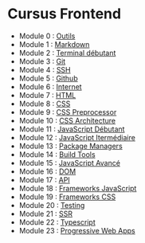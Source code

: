 # Cursus Frontend

* Module 0 : [Outils](../introduction/outils)
* Module 1 : [Markdown](../introduction/markdown)
* Module 2 : [Terminal débutant](../introduction/terminal)
* Module 3 : [Git](../introduction/git)
* Module 4 : [SSH](../introduction/ssh)
* Module 5 : [Github](../introduction/github)
* Module 6 : [Internet](../introduction/internet)
* Module 7 : [HTML](html)
* Module 8 : [CSS](css)
* Module 9 : [CSS Preprocessor](css/preprocessor)
* Module 10 : [CSS Architecture](css/architecture)
* Module 11 : [JavaScript Débutant](../general/langages/javascript/debutant)
* Module 12 : [JavaScript Itermédiaire](../general/langages/javascript/intermediaire)
* Module 13 : [Package Managers](package-managers)
* Module 14 : [Build Tools](build-tools)
* Module 15 : [JavaScript Avancé](../general/langages/javascript/avance)
* Module 16 : [DOM](dom)
* Module 17 : [API](../general/api)
* Module 18 : [Frameworks JavaScript](javascript/frameworks-javascript)
* Module 19 : [Frameworks CSS](css/frameworks-css)
* Module 20 : [Testing](testing)
* Module 21 : [SSR](javascript/frameworks-javascript/ssr)
* Module 22 : [Typescript](../general/langages/javascript/typescript)
* Module 23 : [Progressive Web Apps](pwa)

